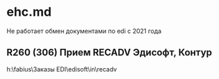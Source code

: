 # ehc.md 

Не работает обмен документами по edi с 2021 года

## R260 (306) Прием RECADV  Эдисофт, Контур

h:\fabius\Заказы EDI\edisoft\in\recadv

